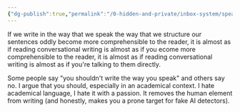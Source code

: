 ```yaml
---
{"dg-publish":true,"permalink":"/0-hidden-and-private/inbox-system/speak-like-you-write-and-write-like-you-speak/","title":"Speak like you write and write like you speak","tags":["type/atomic-note"],"noteIcon":"","created":"Wednesday, December 20th 2023, 11:36:23 pm","updated":"2023-12-23T16:26:06.033+01:00"}
---
```



If we write in the way that we speak the way that we structure our sentences oddly become more comprehensible to the reader, it is almost as if reading conversational writing is almost as if you ecome more comprehensible to the reader, it is almost as if reading conversational writing is almost as if you're talking to them directly.

Some people say "you shouldn't write the way you speak" and others say no. I argue that you should, especially in an academical context. I hate academical language, I hate it with a passion. It removes the human element from writing (and honestly, makes you a prone target for fake AI detectors). 
